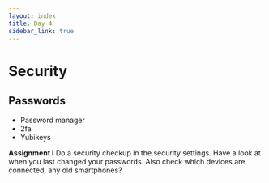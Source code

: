 ```yaml
---
layout: index
title: Day 4
sidebar_link: true
---
```


# Security

## Passwords
* Password manager
* 2fa
* Yubikeys


**Assignment I** Do a security checkup in the security settings. Have a look at when you last changed your passwords. Also check which devices are connected, any old smartphones?
